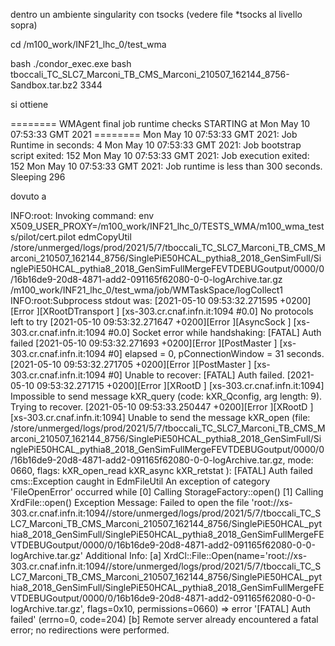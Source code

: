dentro un ambiente singularity con tsocks (vedere file \*tsocks al livello sopra)

cd /m100_work/INF21_lhc_0/test_wma

bash ./condor_exec.exe bash tboccali_TC_SLC7_Marconi_TB_CMS_Marconi_210507_162144_8756-Sandbox.tar.bz2 3344

si ottiene

======== WMAgent final job runtime checks STARTING at Mon May 10 07:53:33 GMT 2021 ========
Mon May 10 07:53:33 GMT 2021: Job Runtime in seconds:  4
Mon May 10 07:53:33 GMT 2021: Job bootstrap script exited:  152
Mon May 10 07:53:33 GMT 2021: Job execution exited:  152
Mon May 10 07:53:33 GMT 2021: Job runtime is less than 300 seconds. Sleeping  296


dovuto a 

INFO:root:    Invoking command: env X509_USER_PROXY=/m100_work/INF21_lhc_0/TESTS_WMA/m100_wma_tests/pilot/cert.pilot edmCopyUtil /store/unmerged/logs/prod/2021/5/7/tboccali_TC_SLC7_Marconi_TB_CMS_Marconi_210507_162144_8756/SinglePiE50HCAL_pythia8_2018_GenSimFull/SinglePiE50HCAL_pythia8_2018_GenSimFullMergeFEVTDEBUGoutput/0000/0/16b16de9-20d8-4871-add2-091165f62080-0-0-logArchive.tar.gz /m100_work/INF21_lhc_0/test_wma/job/WMTaskSpace/logCollect1
INFO:root:Subprocess stdout was:
[2021-05-10 09:53:32.271595 +0200][Error  ][XRootDTransport   ] [xs-303.cr.cnaf.infn.it:1094 #0.0] No protocols left to try
[2021-05-10 09:53:32.271647 +0200][Error  ][AsyncSock         ] [xs-303.cr.cnaf.infn.it:1094 #0.0] Socket error while handshaking: [FATAL] Auth failed
[2021-05-10 09:53:32.271693 +0200][Error  ][PostMaster        ] [xs-303.cr.cnaf.infn.it:1094 #0] elapsed = 0, pConnectionWindow = 31 seconds.
[2021-05-10 09:53:32.271705 +0200][Error  ][PostMaster        ] [xs-303.cr.cnaf.infn.it:1094 #0] Unable to recover: [FATAL] Auth failed.
[2021-05-10 09:53:32.271715 +0200][Error  ][XRootD            ] [xs-303.cr.cnaf.infn.it:1094] Impossible to send message kXR_query (code: kXR_Qconfig, arg length: 9). Trying to recover.
[2021-05-10 09:53:33.250447 +0200][Error  ][XRootD            ] [xs-303.cr.cnaf.infn.it:1094] Unable to send the message kXR_open (file: /store/unmerged/logs/prod/2021/5/7/tboccali_TC_SLC7_Marconi_TB_CMS_Marconi_210507_162144_8756/SinglePiE50HCAL_pythia8_2018_GenSimFull/SinglePiE50HCAL_pythia8_2018_GenSimFullMergeFEVTDEBUGoutput/0000/0/16b16de9-20d8-4871-add2-091165f62080-0-0-logArchive.tar.gz, mode: 0660, flags: kXR_open_read kXR_async kXR_retstat ): [FATAL] Auth failed
cms::Exception caught in EdmFileUtil
An exception of category 'FileOpenError' occurred while
   [0] Calling StorageFactory::open()
   [1] Calling XrdFile::open()
Exception Message:
Failed to open the file 'root://xs-303.cr.cnaf.infn.it:1094//store/unmerged/logs/prod/2021/5/7/tboccali_TC_SLC7_Marconi_TB_CMS_Marconi_210507_162144_8756/SinglePiE50HCAL_pythia8_2018_GenSimFull/SinglePiE50HCAL_pythia8_2018_GenSimFullMergeFEVTDEBUGoutput/0000/0/16b16de9-20d8-4871-add2-091165f62080-0-0-logArchive.tar.gz'
   Additional Info:
      [a] XrdCl::File::Open(name='root://xs-303.cr.cnaf.infn.it:1094//store/unmerged/logs/prod/2021/5/7/tboccali_TC_SLC7_Marconi_TB_CMS_Marconi_210507_162144_8756/SinglePiE50HCAL_pythia8_2018_GenSimFull/SinglePiE50HCAL_pythia8_2018_GenSimFullMergeFEVTDEBUGoutput/0000/0/16b16de9-20d8-4871-add2-091165f62080-0-0-logArchive.tar.gz', flags=0x10, permissions=0660) => error '[FATAL] Auth failed' (errno=0, code=204)
      [b] Remote server already encountered a fatal error; no redirections were performed.

